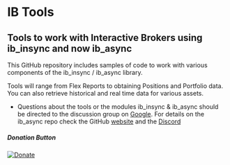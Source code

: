 # IB Tools

## Tools to work with Interactive Brokers using ib_insync and now ib_async

This GitHub repository includes samples of code to
work with various components of the ib_insync / ib_async library.

Tools will range from Flex Reports to obtaining Positions and Portfolio data.
You can also retrieve historical and real time data for various assets.

* Questions about the tools or the modules ib_insync & ib_async should be directed to the discussion group on [Google](https://groups.google.com/g/ib-async). For details on the ib_async repo check the GitHub [website](https://github.com/ib-api-reloaded/ib_async/) and the [Discord](https://discord.gg/22jB7QtVhj/)



##### Donation Button

[![Donate](https://img.shields.io/badge/Donate-PayPal-green.svg)](https://www.paypal.com/donate/?business=V4B6LEBJDHZSJ&no_recurring=0&item_name=Software+tools+for+finances.&currency_code=USD)